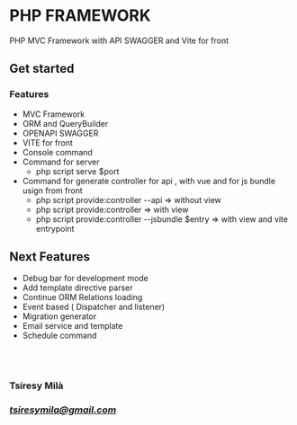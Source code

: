 # PHP FRAMEWORK

PHP MVC Framework with API SWAGGER and Vite for front 

## Get started

### Features 
<ul>
    <li>MVC Framework</li>
    <li>ORM and QueryBuilder </li>
    <li>OPENAPI SWAGGER </li>
    <li>VITE for front</li>
    <li>Console command  </li>
    <li>Command for server
    <ul>
    <li>php script serve $port</li>
    </ul>
    </li>
    <li>Command for generate controller for api , with vue and for js bundle usign from front
    <ul>
    <li>php script provide:controller --api => without view </li>
    <li>php script provide:controller => with view</li>
    <li>php script provide:controller --jsbundle $entry => with view and vite entrypoint </li>
    </ul>
    </li>
</ul>

## Next Features
<ul>
    <li>Debug bar for development mode</li>
    <li>Add template directive parser</li>
    <li>Continue ORM Relations loading </li>
    <li>Event based ( Dispatcher and listener) </li>
    <li>Migration generator </li>
    <li>Email service and template</li>
    <li>Schedule command</li>
</ul>
<br>
<br>

### Tsiresy Milà
### *tsiresymila@gmail.com*